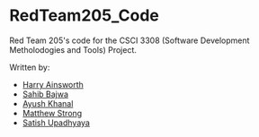 # RedTeam205_Code


Red Team 205's code for the CSCI 3308 (Software Development Metholodogies and Tools) Project.

Written by:

<ul>
  <li><a href="https://github.com/hainsworth99">Harry Ainsworth</a></li>
  <li><a href="https://github.com/sahibbajwa">Sahib Bajwa</a></li>
  <li><a href="https://github.com/jptboy">Ayush Khanal</a></li>
  <li><a href="https://github.com/peasant98">Matthew Strong</a></li>
  <li><a href="https://github.com/SatishUpadhyaya">Satish Upadhyaya</a></li>
</ul>
